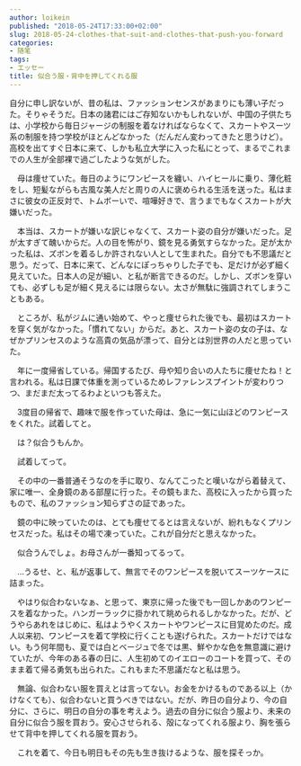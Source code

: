 ```yaml
---
author: loikein
published: "2018-05-24T17:33:00+02:00"
slug: 2018-05-24-clothes-that-suit-and-clothes-that-push-you-forward
categories:
- 随笔
tags:
- エッセー
title: 似合う服・背中を押してくれる服
---
```

自分に申し訳ないが、昔の私は、ファッションセンスがあまりにも薄い子だった。そりゃそうだ。日本の諸君にはご存知ないかもしれないが、中国の子供たちは、小学校から毎日ジャージの制服を着なければならなくて、スカートやスーツ系の制服を持つ学校がほとんどなかった（だんだん変わってきたと思うけど）。高校を出てすぐ日本に来て、しかも私立大学に入った私にとって、まるでこれまでの人生が全部裸で過ごしたような気がした。

　母は痩せていた。毎日のようにワンピースを纏い、ハイヒールに乗り、薄化粧をし、短髪ながらも古風な美人だと周りの人に褒められる生活を送った。私はまさに彼女の正反対で、トムボーいで、喧嘩好きで、言うまでもなくスカートが大嫌いだった。

　本当は、スカートが嫌いな訳じゃなくて、スカート姿の自分が嫌いだった。足が太すぎて醜いからだ。人の目を怖がり、鏡を見る勇気すらなかった。足が太かった私は、ズボンを着るしか許されない人として生まれた。自分でも不思議だと思う。だって、日本に来て、どんなにぽっちゃりした子でも、足だけが必ず細く見えていた。日本人の足が細い、と私が断言できるのだ。しかし、ズボンを穿いても、必ずしも足が細く見えるには限らない。太さが無駄に強調されてしまうこともある。

　ところが、私がジムに通い始めて、やっと痩せられた後でも、最初はスカートを穿く気がなかった。「慣れてない」からだ。あと、スカート姿の女の子は、なぜかプリンセスのような高貴の気品が漂って、自分とは別世界の人だと思っていた。

　年に一度帰省している。帰国するたび、母や知り合いの人たちに痩せたね！と言われる。私は日課で体重を測っているためレファレンスプイントが変わりつつ、まだまだ太ってるわよといつも答えた。

　3度目の帰省で、趣味で服を作っていた母は、急に一気に山ほどのワンピースをくれた。試着してと。

　は？似合うもんか。

　試着してって。

　その中の一番普通そうなのを手に取り、なんてこったと嘆いながら着替えて、家に唯一、全身鏡のある部屋に行った。その鏡もまた、高校に入ったから買ったもので、私のファッション知らずさの証であった。

　鏡の中に映っていたのは、とても痩せてるとは言えないが、紛れもなくプリンセスだった。私はその場で凍っていた。これが自分だと思えなかった。

　似合うんでしょ。お母さんが一番知ってるって。

　…うるせ、と、私が返事して、無言でそのワンピースを脱いてスーツケースに詰まった。

　やはり似合わないなぁ、と思って、東京に帰った後でも一回しかあのワンピースを着なかった。ハンガーラックに掛かれて眺められるしかなかった。だが、どうやらあれをはじめに、私はようやくスカートやワンピースに目覚めたのだ。成人以来初、ワンピースを着て学校に行くことも遂げられた。スカートだけではない。もう何年間も、夏では白とベージュで冬では黒、鮮やかな色を無意識に避けていたが、今年のある春の日に、人生初めてのイエローのコートを買って、そのまま着て帰る勇気も出られた。これもまた不思議だなと私は思う。

　無論、似合わない服を買えとは言ってない。お金をかけるものである以上（かけなくても）、似合わないと買うべきではない。だが、昨日の自分より、今の自分に、さらに、明日の自分の事を考えよう。過去の自分に似合う服より、未来の自分に似合う服を買おう。安心させられる、殻になってくれる服より、胸を張らせて背中を押してくれる服を買おう。

　これを着て、今日も明日もその先も生き抜けるような、服を探そっか。
